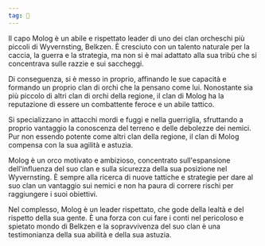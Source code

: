 ```yaml
---
tag: 👤️
---
```

Il capo Molog è un abile e rispettato leader di uno dei clan orcheschi più piccoli di Wyvernsting, Belkzen. È cresciuto con un talento naturale per la caccia, la guerra e la strategia, ma non si è mai adattato alla sua tribù che si concentrava sulle razzie e sui saccheggi.

Di conseguenza, si è messo in proprio, affinando le sue capacità e formando un proprio clan di orchi che la pensano come lui. Nonostante sia più piccolo di altri clan di orchi della regione, il clan di Molog ha la reputazione di essere un combattente feroce e un abile tattico.

Si specializzano in attacchi mordi e fuggi e nella guerriglia, sfruttando a proprio vantaggio la conoscenza del terreno e delle debolezze dei nemici. Pur non essendo potente come altri clan della regione, il clan di Molog compensa con la sua agilità e astuzia.

Molog è un orco motivato e ambizioso, concentrato sull'espansione dell'influenza del suo clan e sulla sicurezza della sua posizione nel Wyvernsting. È sempre alla ricerca di nuove tattiche e strategie per dare al suo clan un vantaggio sui nemici e non ha paura di correre rischi per raggiungere i suoi obiettivi.

Nel complesso, Molog è un leader rispettato, che gode della lealtà e del rispetto della sua gente. È una forza con cui fare i conti nel pericoloso e spietato mondo di Belkzen e la sopravvivenza del suo clan è una testimonianza della sua abilità e della sua astuzia.